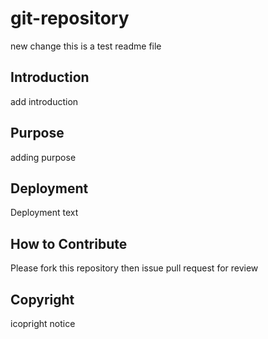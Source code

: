 # git-repository
new change
this is a test readme file
## Introduction
 add introduction

## Purpose
adding purpose
## Deployment

Deployment text

## How to Contribute
Please fork this repository then issue pull request for review
## Copyright
icopright notice
